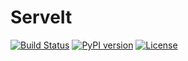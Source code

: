 # ServeIt
[![Build Status](https://travis-ci.org/rtlee9/serveit.svg?branch=master)](https://travis-ci.org/rtlee9/serveit)
[![PyPI version](https://badge.fury.io/py/ServeIt.svg)](https://badge.fury.io/py/ServeIt)
[![License](https://img.shields.io/badge/license-MIT-blue.svg)](LICENSE)